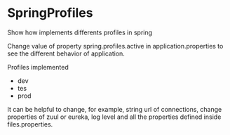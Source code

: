 # SpringProfiles
Show how implements differents profiles in spring

Change value of property spring.profiles.active in application.properties to see the different behavior of application.

Profiles implemented
  - dev  
  - tes
  - prod
  
  It can be helpful to change, for example, string url of connections, change properties of zuul or eureka, log level and all the properties defined inside files.properties.
